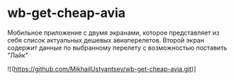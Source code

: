 # wb-get-cheap-avia

Мобильное приложение с двумя экранами, которое представляет из себя список актуальных дешевых авиаперелетов. Второй экран содержит данные по выбранному перелету с возможностью поставить "Лайк"


![(https://github.com/MikhailUstyantsev/wb-get-cheap-avia.git)]
